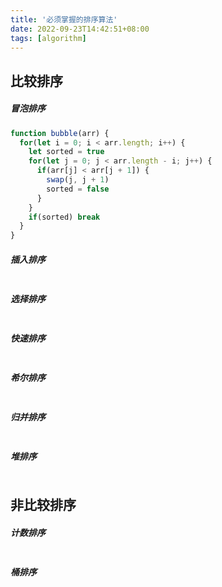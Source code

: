 ```yaml
---
title: '必须掌握的排序算法'
date: 2022-09-23T14:42:51+08:00
tags: [algorithm]
---
```


## 比较排序

##### 冒泡排序

```JavaScript
function bubble(arr) {
  for(let i = 0; i < arr.length; i++) {
    let sorted = true
    for(let j = 0; j < arr.length - i; j++) {
      if(arr[j] < arr[j + 1]) {
        swap(j, j + 1)
        sorted = false
      }
    }
    if(sorted) break
  }
}
```

##### 插入排序

```JavaScript

```

##### 选择排序

```JavaScript

```

##### 快速排序

```JavaScript

```

##### 希尔排序

```JavaScript

```

##### 归并排序

```JavaScript

```

##### 堆排序

```JavaScript

```

## 非比较排序

##### 计数排序

```JavaScript

```

##### 桶排序

```JavaScript

```
